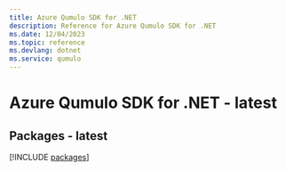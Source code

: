 ```yaml
---
title: Azure Qumulo SDK for .NET
description: Reference for Azure Qumulo SDK for .NET
ms.date: 12/04/2023
ms.topic: reference
ms.devlang: dotnet
ms.service: qumulo
---
```

# Azure Qumulo SDK for .NET - latest
## Packages - latest
[!INCLUDE [packages](qumulo-index.md)]